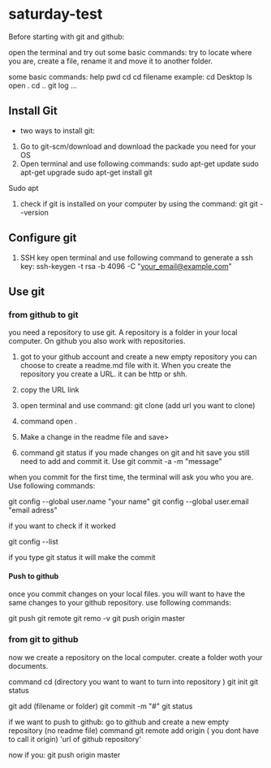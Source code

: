 # saturday-test


Before starting with git and github:
  
open the terminal and try out some basic commands: 
try to locate where you are, create a file, rename it and move it to another folder.

  some basic commands:
  help <!-- shows a bunch of commands and definitions-->
  pwd <!-- tells you in which directory(folder) you are in-->
  cd  <!-- change directory. locates you back to the root of your computer-->
  cd filename <!-- just like you would click on a folder to enter it. it moves you up to the folder you type-->
      example:  cd Desktop <!--when you type this, now you are inside the Desktop-->
  ls <!--lists files inside directory you are currently at-->
  open . <!--it opens file in the finder on your computer-->
  cd .. <!--lets you go up one directory-->
  git log <!-- shows history of your commits-->
  ...

  ## Install Git 
  - two ways to install git:

  1. Go to git-scm/download and download the packade you need for your OS
  2. Open terminal and use following commands:
  sudo apt-get update 
  sudo apt-get upgrade
  sudo apt-get install git

  <!-- COMMANDS definition-->
  Sudo <!-- Means: superuser do. allows you to run  programs as a super user, aka root user, which is the most powerful user-->
  apt <!-- Advanced packaging tool. Allows to perfon installation of new software packages-->

  1. check if git is installed on your computer by using the command:
      git <!-- if git is installed you will get a lot of explantion-->
      git --version
  
  ## Configure git

  1. SSH key <!-- this will store pasword of github so you dont have to do it every time you want to push, pull,...-->
  open terminal and use following command to generate a ssh key:
  ssh-keygen -t rsa -b 4096 -C "your_email@example.com"


  ## Use git

  ### from github to git
  you need a repository to use git. 
  A repository is a folder in your local computer.
  On github you also work with repositories.

  1. got to your github account and create a new empty repository
     you can choose to create a readme.md file with it. 
     When you create the repository you create a URL. it can be http or shh.

  2. copy the URL link
  3. open terminal and use command:
      git clone (add url you want to clone) <!-- this will make a copy of the repository on github to your local computer-->
  4. command open . <!--this will open the file or folder you just cloned-->
  5. Make a change in the readme file and save>
  5. command git status
  if you made changes on git and hit save you still need to add and commit it. Use 
  git commit -a -m "message"<!--  commit saves changes and -a tells git to commit all changes and -m "" adds a message to the commit-->

  when you commit for the first time, the terminal will ask you who you are. Use following commands:

  git config --global user.name "your name"
  git config --global user.email "email adress" <!-- use same email as github account-->

  if you want to check if it worked

  git config --list <!-- this lists config settings for git on local computer-->

  if you type 
  git status
  it will make the commit <!--on your local computer, not on github-->

  <!--sometimes you can get into VIM (a terminal based text editor )
  to get out use :q to get out of it-->

#### Push to github

once you commit changes on your local files. you will want to have the same changes to your github repository. use following commands:

git push <!-- if this doesnt work you will have to specify which remote you want to push to on github-->
  git remote <!-- it lists remotes associated with project, usually github calls it origin--> 
  git remo -v <!-- verbose, it will show the url of the remote->
  git origin <!-- this will not be enough, you have to specify which maste-->
  git push origin master <!-- you have to specify in which branch you want to push. for now just use the master branch-->

  ### from git to github

  now we create a repository on the local computer.
  create a folder woth your documents.

  command
  cd (directory you want to want to turn into repository )
  git init <!--turns the folder into git repository-->
  git status<!--it will tell you that you have untracked files-->
  
  <!-- 
  you will have to save the file on file system 
  add the file (it adds the file to a staging area> this comes in handy when you have many changes)
  and commit it to gti
  -->
  git add (filename or folder)
  git commit -m "#"
  git status <!-- it will say "on branch master, nothing to commit..." when the commit succeded-->

  if we want to push to github:
  go to github and create a new empty repository (no readme file)
  command
  git remote add origin ( you dont have to call it origin) 'url of github repository'

  now if you:
  git push origin master <!--it will push the commits to github-->

  

